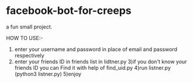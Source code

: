 # facebook-bot-for-creeps
a fun small project. 

HOW TO USE:-
1) enter your username and password in place of email and password respectively 
2) enter your friends ID in friends list in lidtner.py
3)if you don't know your friends ID you can Find it with help of find_uid.py
4)run listner.py (python3 listner.py)
5)enjoy
